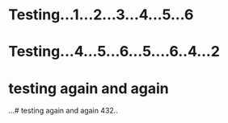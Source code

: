 # Testing...1...2...3...4...5...6
# Testing...4...5...6...5....6..4...2
# testing again and again
...# testing again and again
432..
